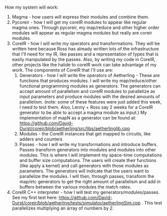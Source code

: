 How my system will work:
1. Magma - how users will express their modules and combine them.
2. Pycoreir - how I will get my coreIR modules to appear like regular magma ones. Through pycoreir, my map/reduce and other higher order modules will appear as regular magma modules but really are coreir modules 
3. CoreIR - how I will write my operators and transformations. They will be written here because Ross has already written lots of the infrastructure that I'll need for my IR, like passes and a representation of types that is easily manipulated by the passes. Also, by writing my code in CoreIR, other projects like the halide to coreIR work can take advantage of my work. The components of CoreIR that I'll use are: 
   1. Generators - how I will write the operators of Aetherling - These are functions that produces modules. I will write my map/reduce/other functional programming modules as generators. The generators can accept amount of parallelism and coreIR modules to parallelize as input parameters and produce modules with the desired amounts of parallelism. (note: some of these features were just added this week, I need to test them. Also, Lenny + Ross say 2 weeks for a CoreIR generator to be able to accept a magma module as input.) My implementation of mapN as a generator can be found at: https://github.com/David-Durst/coreir/blob/aetherling/src/libs/aetherlinglib.cpp
   1. Modules - the CoreIR instances that get mapped to circuits, like adders and counters
   1. Passes - how I will write my transformations and introduce buffers. Passes transform generators into modules and modules into other modules. This is where I will implement my space-time computations and buffer size computations. The users will create their functions (like apply a kernel) and call generators with those modules as parameters. The generators will indicate that the users want to parallelize the modules. I will then, through passes, transform the map/etc generators to get the right amount of parallelism and add in buffers between the various modules the match rates.
4. CoreIR C++ interpreter - how I will test my generators/modules/passes. See my first test here: https://github.com/David-Durst/coreir/blob/aetherling/tests/simulator/aetherlingSim.cpp . This test parallelizes multiplying an array of numbers by 2.
